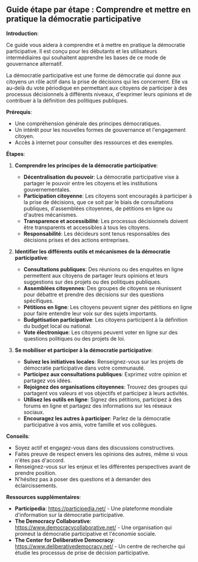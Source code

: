 ## Guide étape par étape : Comprendre et mettre en pratique la démocratie participative

**Introduction**:

Ce guide vous aidera à comprendre et à mettre en pratique la démocratie participative. Il est conçu pour les débutants et les utilisateurs intermédiaires qui souhaitent apprendre les bases de ce mode de gouvernance alternatif.

La démocratie participative est une forme de démocratie qui donne aux citoyens un rôle actif dans la prise de décisions qui les concernent. Elle va au-delà du vote périodique en permettant aux citoyens de participer à des processus décisionnels à différents niveaux, d'exprimer leurs opinions et de contribuer à la définition des politiques publiques.

**Prérequis**:

*  Une compréhension générale des principes démocratiques.
*  Un intérêt pour les nouvelles formes de gouvernance et l'engagement citoyen.
*  Accès à internet pour consulter des ressources et des exemples.

**Étapes**:

1. **Comprendre les principes de la démocratie participative**:

   *  **Décentralisation du pouvoir**: La démocratie participative vise à partager le pouvoir entre les citoyens et les institutions gouvernementales.
   *  **Participation citoyenne**: Les citoyens sont encouragés à participer à la prise de décisions, que ce soit par le biais de consultations publiques, d'assemblées citoyennes, de pétitions en ligne ou d'autres mécanismes.
   *  **Transparence et accessibilité**: Les processus décisionnels doivent être transparents et accessibles à tous les citoyens.
   *  **Responsabilité**: Les décideurs sont tenus responsables des décisions prises et des actions entreprises.

2. **Identifier les différents outils et mécanismes de la démocratie participative**:

   *  **Consultations publiques**: Des réunions ou des enquêtes en ligne permettent aux citoyens de partager leurs opinions et leurs suggestions sur des projets ou des politiques publiques.
   *  **Assemblées citoyennes**: Des groupes de citoyens se réunissent pour débattre et prendre des décisions sur des questions spécifiques.
   *  **Pétitions en ligne**: Les citoyens peuvent signer des pétitions en ligne pour faire entendre leur voix sur des sujets importants.
   *  **Budgétisation participative**: Les citoyens participent à la définition du budget local ou national.
   *  **Vote électronique**: Les citoyens peuvent voter en ligne sur des questions politiques ou des projets de loi.

3. **Se mobiliser et participer à la démocratie participative**:

   *  **Suivez les initiatives locales**: Renseignez-vous sur les projets de démocratie participative dans votre communauté.
   *  **Participez aux consultations publiques**: Exprimez votre opinion et partagez vos idées.
   *  **Rejoignez des organisations citoyennes**: Trouvez des groupes qui partagent vos valeurs et vos objectifs et participez à leurs activités.
   *  **Utilisez les outils en ligne**: Signez des pétitions, participez à des forums en ligne et partagez des informations sur les réseaux sociaux.
   *  **Encouragez les autres à participer**: Parlez de la démocratie participative à vos amis, votre famille et vos collègues.

**Conseils**:

*  Soyez actif et engagez-vous dans des discussions constructives.
*  Faites preuve de respect envers les opinions des autres, même si vous n'êtes pas d'accord.
*  Renseignez-vous sur les enjeux et les différentes perspectives avant de prendre position.
*  N'hésitez pas à poser des questions et à demander des éclaircissements.

**Ressources supplémentaires**:

*  **Participedia**:  https://participedia.net/ - Une plateforme mondiale d'information sur la démocratie participative.
*  **The Democracy Collaborative**: https://www.democracycollaborative.net/ - Une organisation qui promeut la démocratie participative et l'économie sociale.
*  **The Center for Deliberative Democracy**: https://www.deliberativedemocracy.net/ - Un centre de recherche qui étudie les processus de prise de décision participative.



